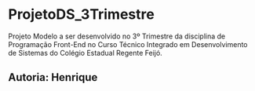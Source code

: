 # ProjetoDS_3Trimestre
Projeto Modelo a ser desenvolvido no 3º Trimestre da disciplina de Programação Front-End no Curso Técnico Integrado em Desenvolvimento de Sistemas do Colégio Estadual Regente Feijó.

## Autoria: Henrique
